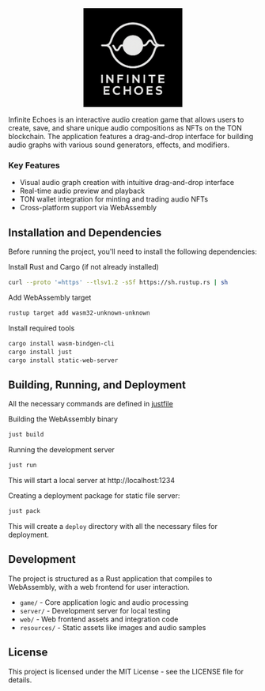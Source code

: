 <div align="center">
  <img src="resources/logo.png" alt="Infinite Echoes Logo" width="200">
</div>

Infinite Echoes is an interactive audio creation game that allows users to
create, save, and share unique audio compositions as NFTs on the TON blockchain.
The application features a drag-and-drop interface for building audio graphs
with various sound generators, effects, and modifiers.

### Key Features

- Visual audio graph creation with intuitive drag-and-drop interface
- Real-time audio preview and playback
- TON wallet integration for minting and trading audio NFTs
- Cross-platform support via WebAssembly

## Installation and Dependencies

Before running the project, you'll need to install the following dependencies:

Install Rust and Cargo (if not already installed)
```bash
curl --proto '=https' --tlsv1.2 -sSf https://sh.rustup.rs | sh
```

Add WebAssembly target
```bash
rustup target add wasm32-unknown-unknown
```

Install required tools
```bash
cargo install wasm-bindgen-cli
cargo install just
cargo install static-web-server
```

## Building, Running, and Deployment

All the necessary commands are defined in [justfile](./justfile)

Building the WebAssembly binary
```bash
just build
```

Running the development server
```bash
just run
```

This will start a local server at http://localhost:1234

Creating a deployment package for static file server:

```bash
just pack
```

This will create a `deploy` directory with all the necessary files for deployment.

## Development

The project is structured as a Rust application that compiles to WebAssembly, with a web frontend for user interaction.

- `game/` - Core application logic and audio processing
- `server/` - Development server for local testing
- `web/` - Web frontend assets and integration code
- `resources/` - Static assets like images and audio samples

## License

This project is licensed under the MIT License - see the LICENSE file for details.
